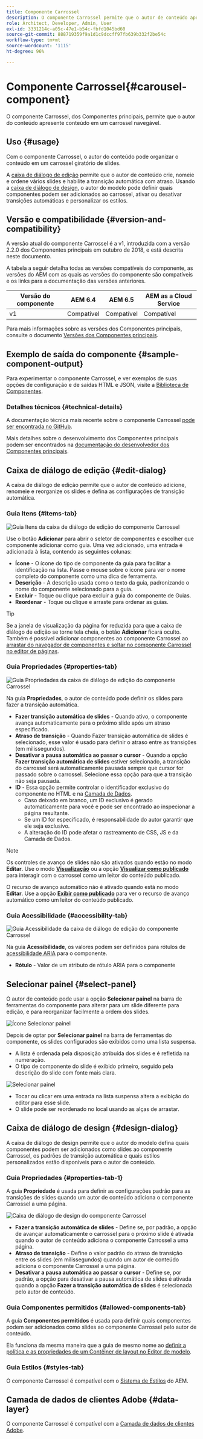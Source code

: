 ```yaml
---
title: Componente Carrossel
description: O componente Carrossel permite que o autor de conteúdo apresente conteúdo em um carrossel giratório.
role: Architect, Developer, Admin, User
exl-id: 3331214c-a05c-47e1-b54c-fbfd1045bd60
source-git-commit: 888719359f9a1d1c9dccff97fb639b332f2be54c
workflow-type: tm+mt
source-wordcount: '1115'
ht-degree: 96%

---
```


# Componente Carrossel{#carousel-component}

O componente Carrossel, dos Componentes principais, permite que o autor do conteúdo apresente conteúdo em um carrossel navegável.

## Uso {#usage}

Com o componente Carrossel, o autor do conteúdo pode organizar o conteúdo em um carrossel giratório de slides.

A [caixa de diálogo de edição](#edit-dialog) permite que o autor de conteúdo crie, nomeie e ordene vários slides e habilite a transição automática com atraso. Usando a [caixa de diálogo de design](#design-dialog), o autor do modelo pode definir quais componentes podem ser adicionados ao carrossel, ativar ou desativar transições automáticas e personalizar os estilos.

## Versão e compatibilidade {#version-and-compatibility}

A versão atual do componente Carrossel é a v1, introduzida com a versão 2.2.0 dos Componentes principais em outubro de 2018, e está descrita neste documento.

A tabela a seguir detalha todas as versões compatíveis do componente, as versões do AEM com as quais as versões do componente são compatíveis e os links para a documentação das versões anteriores.

| Versão do componente | AEM 6.4 | AEM 6.5 | AEM as a Cloud Service |
|--- |--- |--- |---|
| v1 | Compatível | Compatível | Compatível |

Para mais informações sobre as versões dos Componentes principais, consulte o documento [Versões dos Componentes principais](/help/versions.md).

## Exemplo de saída do componente {#sample-component-output}

Para experimentar o componente Carrossel, e ver exemplos de suas opções de configuração e de saídas HTML e JSON, visite a [Biblioteca de Componentes](https://adobe.com/go/aem_cmp_library_carousel_br).

### Detalhes técnicos {#technical-details}

A documentação técnica mais recente sobre o componente Carrossel [pode ser encontrada no GitHub](https://adobe.com/go/aem_cmp_tech_carousel_v1_br).

Mais detalhes sobre o desenvolvimento dos Componentes principais podem ser encontrados na [documentação do desenvolvedor dos Componentes principais](/help/developing/overview.md).

## Caixa de diálogo de edição {#edit-dialog}

A caixa de diálogo de edição permite que o autor de conteúdo adicione, renomeie e reorganize os slides e defina as configurações de transição automática.

### Guia Itens {#items-tab}

![Guia Itens da caixa de diálogo de edição do componente Carrossel](/help/assets/carousel-edit-items.png)

Use o botão **Adicionar** para abrir o seletor de componentes e escolher que componente adicionar como guia. Uma vez adicionado, uma entrada é adicionada à lista, contendo as seguintes colunas:

* **Ícone** - O ícone do tipo de componente da guia para facilitar a identificação na lista. Passe o mouse sobre o ícone para ver o nome completo do componente como uma dica de ferramenta.
* **Descrição** - A descrição usada como o texto da guia, padronizando o nome do componente selecionado para a guia.
* **Excluir** - Toque ou clique para excluir a guia do componente de Guias.
* **Reordenar** - Toque ou clique e arraste para ordenar as guias.

>[!TIP]
>
>Se a janela de visualização da página for reduzida para que a caixa de diálogo de edição se torne tela cheia, o botão **Adicionar** ficará oculto. Também é possível adicionar componentes ao componente Carrossel ao [arrastar do navegador de componentes e soltar no componente Carrossel no editor de páginas](https://experienceleague.adobe.com/docs/experience-manager-cloud-service/sites/authoring/fundamentals/editing-content.html#inserting-a-component-from-the-components-browser).

### Guia Propriedades {#properties-tab}

![Guia Propriedades da caixa de diálogo de edição do componente Carrossel](/help/assets/carousel-edit-properties.png)

Na guia **Propriedades**, o autor de conteúdo pode definir os slides para fazer a transição automática.

* **Fazer transição automática de slides** - Quando ativo, o componente avança automaticamente para o próximo slide após um atraso especificado.
* **Atraso de transição** - Quando Fazer transição automática de slides é selecionado, esse valor é usado para definir o atraso entre as transições (em milissegundos).
* **Desativar a pausa automática ao passar o cursor** - Quando a opção **Fazer transição automática de slides** estiver selecionado, a transição do carrossel será automaticamente pausada sempre que cursor for passado sobre o carrossel. Selecione essa opção para que a transição não seja pausada.
* **ID** - Essa opção permite controlar o identificador exclusivo do componente no HTML e na [Camada de Dados](/help/developing/data-layer/overview.md).
   * Caso deixado em branco, um ID exclusivo é gerado automaticamente para você e pode ser encontrado ao inspecionar a página resultante.
   * Se um ID for especificado, é responsabilidade do autor garantir que ele seja exclusivo.
   * A alteração do ID pode afetar o rastreamento de CSS, JS e da Camada de Dados.

>[!NOTE]
>
>Os controles de avanço de slides não são ativados quando estão no modo **Editar**. Use o modo [**Visualização**](https://experienceleague.adobe.com/docs/experience-manager-cloud-service/sites/authoring/fundamentals/editing-content.html#preview-mode) ou a opção **[Visualizar como publicado](https://experienceleague.adobe.com/docs/experience-manager-cloud-service/sites/authoring/fundamentals/editing-content.html#view-as-published)** para interagir com o carrossel como um leitor do conteúdo publicado.
>
>O recurso de avanço automático não é ativado quando está no modo **Editar**. Use a opção **[Exibir como publicado](https://experienceleague.adobe.com/docs/experience-manager-cloud-service/sites/authoring/fundamentals/editing-content.html#view-as-published)** para ver o recurso de avanço automático como um leitor do conteúdo publicado.

### Guia Acessibilidade {#accessibility-tab}

![Guia Acessibilidade da caixa de diálogo de edição do componente Carrossel](/help/assets/carousel-edit-accessibility.png)

Na guia **Acessibilidade**, os valores podem ser definidos para rótulos de [acessibilidade ARIA](https://www.w3.org/WAI/standards-guidelines/aria/) para o componente.

* **Rótulo** - Valor de um atributo de rótulo ARIA para o componente

## Selecionar painel {#select-panel}

O autor de conteúdo pode usar a opção **Selecionar painel** na barra de ferramentas do componente para alterar para um slide diferente para edição, e para reorganizar facilmente a ordem dos slides.

![Ícone Selecionar painel](/help/assets/select-panel-icon.png)

Depois de optar por **Selecionar painel** na barra de ferramentas do componente, os slides configurados são exibidos como uma lista suspensa.

* A lista é ordenada pela disposição atribuída dos slides e é refletida na numeração.
* O tipo de componente do slide é exibido primeiro, seguido pela descrição do slide com fonte mais clara.

![Selecionar painel](/help/assets/select-panel-popover.png)

* Tocar ou clicar em uma entrada na lista suspensa altera a exibição do editor para esse slide.
* O slide pode ser reordenado no local usando as alças de arrastar.

## Caixa de diálogo de design {#design-dialog}

A caixa de diálogo de design permite que o autor do modelo defina quais componentes podem ser adicionados como slides ao componente Carrossel, os padrões de transição automática e quais estilos personalizados estão disponíveis para o autor de conteúdo.

### Guia Propriedades {#properties-tab-1}

A guia **Propriedade** é usada para definir as configurações padrão para as transições de slides quando um autor de conteúdo adiciona o componente Carrossel a uma página.

![Caixa de diálogo de design do componente Carrossel](/help/assets/carousel-design.png)

* **Fazer a transição automática de slides** - Define se, por padrão, a opção de avançar automaticamente o carrossel para o próximo slide é ativada quando o autor de conteúdo adiciona o componente Carrossel a uma página.
* **Atraso de transição** - Define o valor padrão do atraso de transição entre os slides (em milissegundos) quando um autor de conteúdo adiciona o componente Carrossel a uma página.
* **Desativar a pausa automática ao passar o cursor** - Define se, por padrão, a opção para desativar a pausa automática de slides é ativada quando a opção **Fazer a transição automática de slides** é selecionada pelo autor de conteúdo.

### Guia Componentes permitidos {#allowed-components-tab}

A guia **Componentes permitidos** é usada para definir quais componentes podem ser adicionados como slides ao componente Carrossel pelo autor de conteúdo.

Ela funciona da mesma maneira que a guia de mesmo nome ao [definir a política e as propriedades de um Contêiner de layout no Editor de modelo](https://experienceleague.adobe.com/docs/experience-manager-cloud-service/sites/authoring/features/templates.html).

### Guia Estilos {#styles-tab}

O componente Carrossel é compatível com o [Sistema de Estilos](/help/get-started/authoring.md#component-styling) do AEM.

## Camada de dados de clientes Adobe {#data-layer}

O componente Carrossel é compatível com a [Camada de dados de clientes Adobe](/help/developing/data-layer/overview.md).
